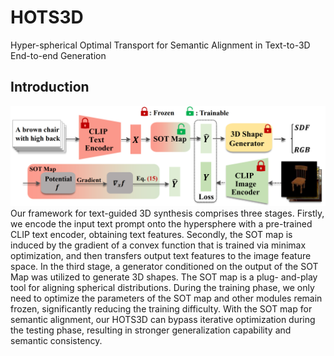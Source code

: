 # HOTS3D
Hyper-spherical Optimal Transport for Semantic Alignment in Text-to-3D End-to-end Generation
## Introduction
![Full pipeline of our hots3d](asserts/pipeline.png)
Our framework for text-guided 3D synthesis comprises three stages. Firstly, we encode the input text prompt onto the hypersphere with a pre-trained CLIP text encoder, obtaining text features. Secondly, the SOT map is induced by the gradient of a convex function that is trained via minimax optimization, and then transfers output text
features to the image feature space. In the third stage, a generator conditioned on the output of the SOT Map was utilized to generate 3D shapes. The SOT map is a plug-
and-play tool for aligning spherical distributions. During the training phase, we only need to optimize the parameters
of the SOT map and other modules remain frozen, significantly reducing the training difficulty. With the SOT map for semantic alignment, our HOTS3D can bypass iterative
optimization during the testing phase, resulting in stronger generalization capability and semantic consistency.



